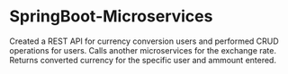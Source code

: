 # SpringBoot-Microservices
Created a REST API for currency conversion users and performed CRUD operations for users.
Calls another microservices for the exchange rate.
Returns converted currency for the specific user and ammount entered.
